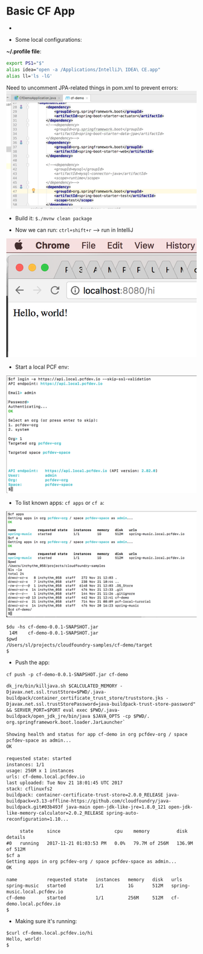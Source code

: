 # Basic CF App
-

- Some local configurations:

**~/.profile file**:

~~~bash
export PS1="$"
alias idea="open -a /Applications/IntelliJ\ IDEA\ CE.app"
alias ll='ls -lG'
~~~



Need to uncomment JPA-related things in pom.xml to prevent errors:
![](./imgs/img-1.png)

- Build it: 
	`$./mvnw clean package`


- Now we can run: `ctrl+shift+r` -->  run in IntelliJ

![](./imgs/img-0.png)

- Start a local PCF env: 

![](./imgs/img-2.png)

- To list known apps: `cf apps` or `cf a`:

![](./imgs/img-3.png)

```
$du -hs cf-demo-0.0.1-SNAPSHOT.jar
 14M	cf-demo-0.0.1-SNAPSHOT.jar
$pwd
/Users/sl/projects/cloudfoundry-samples/cf-demo/target
$
```
- Push the app:

```cf push -p cf-demo-0.0.1-SNAPSHOT.jar cf-demo```

```
dk_jre/bin/killjava.sh $CALCULATED_MEMORY -Djavax.net.ssl.trustStore=$PWD/.java-buildpack/container_certificate_trust_store/truststore.jks -Djavax.net.ssl.trustStorePassword=java-buildpack-trust-store-password" && SERVER_PORT=$PORT eval exec $PWD/.java-buildpack/open_jdk_jre/bin/java $JAVA_OPTS -cp $PWD/. org.springframework.boot.loader.JarLauncher`

Showing health and status for app cf-demo in org pcfdev-org / space pcfdev-space as admin...
OK

requested state: started
instances: 1/1
usage: 256M x 1 instances
urls: cf-demo.local.pcfdev.io
last uploaded: Tue Nov 21 18:01:45 UTC 2017
stack: cflinuxfs2
buildpack: container-certificate-trust-store=2.0.0_RELEASE java-buildpack=v3.13-offline-https://github.com/cloudfoundry/java-buildpack.git#03b493f java-main open-jdk-like-jre=1.8.0_121 open-jdk-like-memory-calculator=2.0.2_RELEASE spring-auto-reconfiguration=1.10...

     state     since                    cpu    memory          disk             details
#0   running   2017-11-21 01:03:53 PM   0.0%   79.7M of 256M   136.9M of 512M
$cf a
Getting apps in org pcfdev-org / space pcfdev-space as admin...
OK

name           requested state   instances   memory   disk   urls
spring-music   started           1/1         1G       512M   spring-music.local.pcfdev.io
cf-demo        started           1/1         256M     512M   cf-demo.local.pcfdev.io
$
```
- Making sure it's running:

```
$curl cf-demo.local.pcfdev.io/hi
Hello, world!
$
```